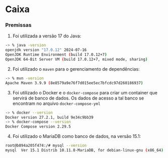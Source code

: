 # Caixa


### Premissas

1. Foi utilizada a versão 17 do Java:  
```bash
-> % java -version
openjdk version "17.0.12" 2024-07-16
OpenJDK Runtime Environment (build 17.0.12+7)
OpenJDK 64-Bit Server VM (build 17.0.12+7, mixed mode, sharing)
```

2. Foi utilizado o `maven` para o gerenciamento de dependências:
```bash
-> % mvn -version
Apache Maven 3.9.9 (8e8579a9e76f7d015ee5ec7bfcdc97d260186937)
```

3. Foi utilizado o Docker e o `docker-compose` para criar um container que servirá de banco de dados. Os dados de acesso a tal banco se encontram no arquivo `docker-compose-yml`
```bash
-> % docker --version
Docker version 27.2.1, build 9e34c9bb39
-> % docker-compose --version
Docker Compose version 2.29.5
```

4. Foi utilizado o MariaDB como banco de dados, na versão 15.1:
```bash
root@b894a205f474:/# mysql --version
mysql  Ver 15.1 Distrib 10.11.8-MariaDB, for debian-linux-gnu (x86_64) using  EditLine wrapper
```
